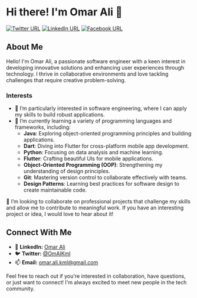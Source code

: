 # Hi there! I'm Omar Ali 👋

[![Twitter URL](https://img.shields.io/static/v1?color=red&label=Twitter%20&logo=twitter&logoColor=white&style=for-the-badge&message=Follow)](https://x.com/OmAlKml)
[![LinkedIn URL](https://img.shields.io/static/v1?color=red&label=Linkedin&logo=linkedin&logoColor=white&style=for-the-badge&message=Connect)](https://www.linkedin.com/in/omar-ali-54b136330/)
[![Facebook URL](https://img.shields.io/static/v1?color=red&label=Facebook&logo=facebook&logoColor=white&style=for-the-badge&message=Follow)](https://www.facebook.com/profile.php?id=61566631233548)

## About Me

Hello! I'm Omar Ali, a passionate software engineer with a keen interest in developing innovative solutions and enhancing user experiences through technology. I thrive in collaborative environments and love tackling challenges that require creative problem-solving.

### Interests
- 👀 I’m particularly interested in software engineering, where I can apply my skills to build robust applications.
- 🌱 I’m currently learning a variety of programming languages and frameworks, including:
  - **Java**: Exploring object-oriented programming principles and building applications.
  - **Dart**: Diving into Flutter for cross-platform mobile app development.
  - **Python**: Focusing on data analysis and machine learning.
  - **Flutter**: Crafting beautiful UIs for mobile applications.
  - **Object-Oriented Programming (OOP)**: Strengthening my understanding of design principles.
  - **Git**: Mastering version control to collaborate effectively with teams.
  - **Design Patterns**: Learning best practices for software design to create maintainable code.

💞️ I’m looking to collaborate on professional projects that challenge my skills and allow me to contribute to meaningful work. If you have an interesting project or idea, I would love to hear about it!

## Connect With Me

- 💼 **LinkedIn:** [Omar Ali](https://www.linkedin.com/in/omar-ali-54b136330/)
- 🐦 **Twitter:** [@OmAlKml](https://x.com/OmAlKml)
- 📫 **Email:** [omar.ali.kml@gmail.com](mailto:omar.ali.kml@gmail.com)

Feel free to reach out if you're interested in collaboration, have questions, or just want to connect! I'm always excited to meet new people in the tech community.


<!---
OmarAliKml/OmarAliKml is a ✨ special ✨ repository because its `README.md` (this file) appears on your GitHub profile.
You can click the Preview link to take a look at your changes.
--->
